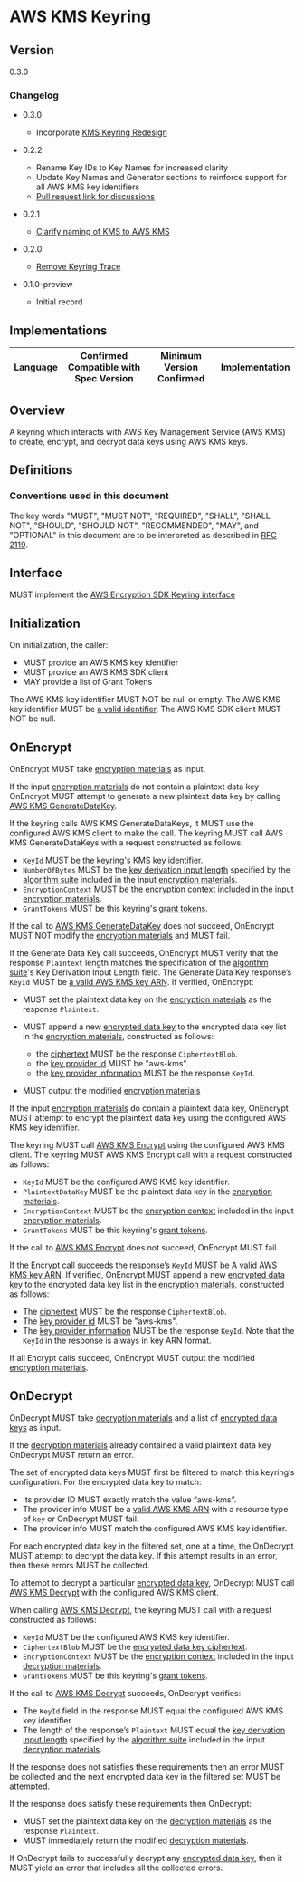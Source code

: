 [//]: # "Copyright Amazon.com Inc. or its affiliates. All Rights Reserved."
[//]: # "SPDX-License-Identifier: CC-BY-SA-4.0"

# AWS KMS Keyring

## Version

0.3.0

### Changelog

- 0.3.0

  - Incorporate [KMS Keyring Redesign](https://github.com/awslabs/aws-encryption-sdk-specification/tree/master/proposals/2020-07-01_aws-kms-keyring-redesign)

- 0.2.2

  - Rename Key IDs to Key Names for increased clarity
  - Update Key Names and Generator sections to reinforce support for all AWS KMS key identifiers
  - [Pull request link for discussions](https://github.com/awslabs/aws-encryption-sdk-specification/pull/123)

- 0.2.1

  - [Clarify naming of KMS to AWS KMS](https://github.com/awslabs/aws-encryption-sdk-specification/issues/67)

- 0.2.0

  - [Remove Keyring Trace](../changes/2020-05-13_remove-keyring-trace/change.md)

- 0.1.0-preview

  - Initial record

## Implementations

| Language | Confirmed Compatible with Spec Version | Minimum Version Confirmed | Implementation |
| -------- | -------------------------------------- | ------------------------- | -------------- |

## Overview

A keyring which interacts with AWS Key Management Service (AWS KMS) to create, encrypt, and decrypt data keys
using AWS KMS keys.

## Definitions

### Conventions used in this document

The key words "MUST", "MUST NOT", "REQUIRED", "SHALL", "SHALL NOT", "SHOULD", "SHOULD NOT", "RECOMMENDED", "MAY", and "OPTIONAL"
in this document are to be interpreted as described in [RFC 2119](https://tools.ietf.org/html/rfc2119).

## Interface

MUST implement the [AWS Encryption SDK Keyring interface](../keyring-interface.md#interface)

## Initialization

On initialization, the caller:

- MUST provide an AWS KMS key identifier
- MUST provide an AWS KMS SDK client
- MAY provide a list of Grant Tokens

The AWS KMS key identifier MUST NOT be null or empty.
The AWS KMS key identifier MUST be [a valid identifier](aws-kms-key-arn.md#a-valid-aws-kms-identifier).
The AWS KMS SDK client MUST NOT be null.

## OnEncrypt

OnEncrypt MUST take [encryption materials](../structures.md#encryption-materials) as input.

If the input [encryption materials](../structures.md#encryption-materials) do not contain a plaintext data key
OnEncrypt MUST attempt to generate a new plaintext data key
by calling [AWS KMS GenerateDataKey](https://docs.aws.amazon.com/kms/latest/APIReference/API_GenerateDataKey.html).

If the keyring calls AWS KMS GenerateDataKeys, it MUST use the configured AWS KMS client to make the call.
The keyring MUST call AWS KMS GenerateDataKeys with a request constructed as follows:

- `KeyId` MUST be the keyring's KMS key identifier.
- `NumberOfBytes` MUST be the [key derivation input length](../algorithm-suites.md#key-derivation-input-length)
  specified by the [algorithm suite](../algorithm-suites.md) included in the input [encryption materials](../structures.md#encryption-materials).
- `EncryptionContext` MUST be the [encryption context](../structures.md#encryption-context)
  included in the input [encryption materials](../structures.md#encryption-materials).
- `GrantTokens` MUST be this keyring's [grant tokens](https://docs.aws.amazon.com/kms/latest/developerguide/concepts.html#grant_token).

If the call to [AWS KMS GenerateDataKey](https://docs.aws.amazon.com/kms/latest/APIReference/API_GenerateDataKey.html) does not succeed,
OnEncrypt MUST NOT modify the [encryption materials](../structures.md#encryption-materials) and MUST fail.

If the Generate Data Key call succeeds, OnEncrypt MUST verify that the response `Plaintext` length matches
the specification of the [algorithm suite](../algorithm-suites.md)'s Key Derivation Input Length field.
The Generate Data Key response’s `KeyId` MUST be [a valid AWS KMS key ARN](aws-kms-key-arn.md#a-valid-aws-kms-arn).
If verified, OnEncrypt:

- MUST set the plaintext data key on the [encryption materials](../structures.md#encryption-materials) as the response `Plaintext`.

- MUST append a new [encrypted data key](../structures.md#encrypted-data-key) to the encrypted data key list in the [encryption materials](../structures.md#encryption-materials), constructed as follows:

  - the [ciphertext](../structures.md#ciphertext) MUST be the response `CiphertextBlob`.
  - the [key provider id](../structures.md#key-provider-id) MUST be "aws-kms".
  - the [key provider information](../structures.md#key-provider-information) MUST be the response `KeyId`.

- MUST output the modified [encryption materials](../structures.md#encryption-materials)

If the input [encryption materials](../structures.md#encryption-materials) do contain a plaintext data key,
OnEncrypt MUST attempt to encrypt the plaintext data key using the configured AWS KMS key identifier.

The keyring MUST call [AWS KMS Encrypt](https://docs.aws.amazon.com/kms/latest/APIReference/API_Encrypt.html) using the configured AWS KMS client.
The keyring MUST AWS KMS Encrypt call with a request constructed as follows:

- `KeyId` MUST be the configured AWS KMS key identifier.
- `PlaintextDataKey` MUST be the plaintext data key in the [encryption materials](../structures.md#encryption-materials).
- `EncryptionContext` MUST be the [encryption context](../structures.md#encryption-context) included in the input [encryption materials](../structures.md#encryption-materials).
- `GrantTokens` MUST be this keyring's [grant tokens](https://docs.aws.amazon.com/kms/latest/developerguide/concepts.html#grant_token).

If the call to [AWS KMS Encrypt](https://docs.aws.amazon.com/kms/latest/APIReference/API_Encrypt.html) does not succeed, OnEncrypt MUST fail.

If the Encrypt call succeeds the response’s `KeyId` MUST be [A valid AWS KMS key ARN](aws-kms-key-arn.md#a-valid-aws-kms-arn). If verified, OnEncrypt MUST append a new [encrypted data key](../structures.md#encrypted-data-key) to the encrypted data key list in the [encryption materials](../structures.md#encryption-materials), constructed as follows:

- The [ciphertext](../structures.md#ciphertext) MUST be the response `CiphertextBlob`.
- The [key provider id](../structures.md#key-provider-id) MUST be "aws-kms".
- The [key provider information](../structures.md#key-provider-information) MUST be the response `KeyId`. Note that the `KeyId` in the response is always in key ARN format.

If all Encrypt calls succeed, OnEncrypt MUST output the modified [encryption materials](../structures.md#encryption-materials).

## OnDecrypt

OnDecrypt MUST take [decryption materials](../structures.md#decryption-materials) and
a list of [encrypted data keys](../structures.md#encrypted-data-key) as input.

If the [decryption materials](../structures.md#decryption-materials) already contained a valid plaintext data key
OnDecrypt MUST return an error.

The set of encrypted data keys MUST first be filtered to match this keyring’s configuration. For the encrypted data key to match:

- Its provider ID MUST exactly match the value “aws-kms”.
- The provider info MUST be a [valid AWS KMS ARN](aws-kms-key-arn.md#a-valid-aws-kms-arn) with a resource type of `key` or OnDecrypt MUST fail.
- The provider info MUST match the configured AWS KMS key identifier.

For each encrypted data key in the filtered set, one at a time, the OnDecrypt MUST attempt to decrypt the data key.
If this attempt results in an error, then these errors MUST be collected.

To attempt to decrypt a particular [encrypted data key](../structures.md#encrypted-data-key),
OnDecrypt MUST call [AWS KMS Decrypt](https://docs.aws.amazon.com/kms/latest/APIReference/API_Decrypt.html) with the configured AWS KMS client.

When calling [AWS KMS Decrypt](https://docs.aws.amazon.com/kms/latest/APIReference/API_Decrypt.html), the keyring MUST call with a request constructed as follows:

- `KeyId` MUST be the configured AWS KMS key identifier.
- `CiphertextBlob` MUST be the [encrypted data key ciphertext](../structures.md#ciphertext).
- `EncryptionContext` MUST be the [encryption context](../structures.md#encryption-context) included in the input [decryption materials](../structures.md#decryption-materials).
- `GrantTokens` MUST be this keyring's [grant tokens](https://docs.aws.amazon.com/kms/latest/developerguide/concepts.html#grant_token).

If the call to [AWS KMS Decrypt](https://docs.aws.amazon.com/kms/latest/APIReference/API_Decrypt.html) succeeds, OnDecrypt verifies:

- The `KeyId` field in the response MUST equal the configured AWS KMS key identifier.
- The length of the response’s `Plaintext` MUST equal the [key derivation input length](../algorithm-suites.md#key-derivation-input-length)
  specified by the [algorithm suite](../algorithm-suites.md) included in the input [decryption materials](../structures.md#decryption-materials).

If the response does not satisfies these requirements then an error MUST be collected
and the next encrypted data key in the filtered set MUST be attempted.

If the response does satisfy these requirements then OnDecrypt:

- MUST set the plaintext data key on the [decryption materials](../structures.md#decryption-materials) as the response `Plaintext`.
- MUST immediately return the modified [decryption materials](../structures.md#decryption-materials).

If OnDecrypt fails to successfully decrypt any [encrypted data key](../structures.md#encrypted-data-key),
then it MUST yield an error that includes all the collected errors.
